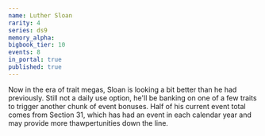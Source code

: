 ```yaml
---
name: Luther Sloan
rarity: 4
series: ds9
memory_alpha:
bigbook_tier: 10
events: 8
in_portal: true
published: true
---
```


Now in the era of trait megas, Sloan is looking a bit better than he had previously. Still not a daily use option, he'll be banking on one of a few traits to trigger another chunk of event bonuses. Half of his current event total comes from Section 31, which has had an event in each calendar year and may provide more thawpertunities down the line.
